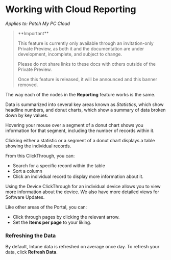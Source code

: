 # Working with Cloud Reporting

_Applies to: Patch My PC Cloud_

> \*\*Important\*\*
>
> This feature is currently only available through an invitation-only Private Preview, as both it and the documentation are under development, incomplete, and subject to change.
>
> Please do not share links to these docs with others outside of the Private Preview.
>
> Once this feature is released, it will be announced and this banner removed.

The way each of the nodes in the **Reporting** feature works is the same.

Data is summarized into several key areas known as _Statistics_, which show headline numbers, and donut charts, which show a summary of data broken down by key values.

Hovering your mouse over a segment of a donut chart shows you information for that segment, including the number of records within it.

Clicking either a statistic or a segment of a donut chart displays a table showing the individual records.

From this ClickThrough, you can:

* Search for a specific record within the table
* Sort a column
* Click an individual record to display more information about it.

Using the Device ClickThrough for an individual device allows you to view more information about the device. We also have more detailed views for Software Updates.

Like other areas of the Portal, you can:

* Click through pages by clicking the relevant arrow.
* Set the **Items per page** to your liking.

### Refreshing the Data

By default, Intune data is refreshed on average once day. To refresh your data, click **Refresh Data**.
